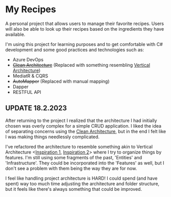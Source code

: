 # My Recipes

A personal project that allows users to manage their favorite recipes. Users will also be able to look up their recipes based on the ingredients they have available.

I'm using this project for learning purposes and to get comfortable with C# development and some good practices and technologies such as:

* Azure DevOps
* ~~[Clean Architecture](https://github.com/jasontaylordev/CleanArchitecture/)~~ (Replaced with something resembling [Vertical Architecture](https://code-maze.com/vertical-slice-architecture-aspnet-core/))
* MediatR & CQRS
* ~~AutoMapper~~ (Replaced with manual mapping)
* Dapper
* RESTFUL API

## UPDATE 18.2.2023

After returning to the project I realized that the architecture I had initially chosen was overly complex for a simple CRUD application. 
I liked the idea of separating concerns using the [Clean Architecture](https://github.com/jasontaylordev/CleanArchitecture/), but in the end I felt like I was making things needlessly complicated.

I've refactored the architecture to resemble something akin to Vertical Architecture <[Inspiration 1](https://code-maze.com/vertical-slice-architecture-aspnet-core/), [Inspiration 2](https://github.com/nadirbad/VerticalSliceArchitecture)>
where I try to organize things by features.
I'm still using some fragments of the past, 'Entities' and 'Infrastructure'. They could be incorporated into the 'Features' as well, but I don't see a problem with them being the way they are for now.

I feel like handling project architecture is HARD! I could spend (and have spent) way too much time adjusting the architecture and folder structure, but it feels like there's always something that could be improved.